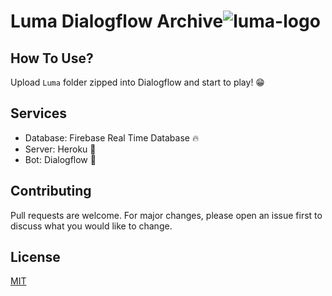# Luma Dialogflow Archive![luma-logo](https://i.imgur.com/DCA8QK1.png)

## How To Use?
Upload ```Luma``` folder zipped into Dialogflow and start to play! 😁

## Services
- Database: Firebase Real Time Database 🔥
- Server: Heroku 🚀
- Bot: Dialogflow 🤖

## Contributing
Pull requests are welcome. For major changes, please open an issue first to discuss what you would like to change.

## License
[MIT](https://choosealicense.com/licenses/mit/)


